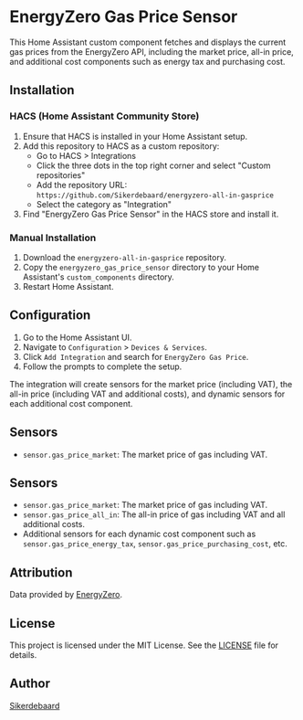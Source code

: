# EnergyZero Gas Price Sensor

This Home Assistant custom component fetches and displays the current gas prices from the EnergyZero API, including the market price, all-in price, and additional cost components such as energy tax and purchasing cost.

## Installation

### HACS (Home Assistant Community Store)

1. Ensure that HACS is installed in your Home Assistant setup.
2. Add this repository to HACS as a custom repository:
   - Go to HACS > Integrations
   - Click the three dots in the top right corner and select "Custom repositories"
   - Add the repository URL: `https://github.com/Sikerdebaard/energyzero-all-in-gasprice`
   - Select the category as "Integration"
3. Find "EnergyZero Gas Price Sensor" in the HACS store and install it.

### Manual Installation

1. Download the `energyzero-all-in-gasprice` repository.
2. Copy the `energyzero_gas_price_sensor` directory to your Home Assistant's `custom_components` directory.
3. Restart Home Assistant.

## Configuration

1. Go to the Home Assistant UI.
2. Navigate to `Configuration` > `Devices & Services`.
3. Click `Add Integration` and search for `EnergyZero Gas Price`.
4. Follow the prompts to complete the setup.

The integration will create sensors for the market price (including VAT), the all-in price (including VAT and additional costs), and dynamic sensors for each additional cost component.

## Sensors

- `sensor.gas_price_market`: The market price of gas including VAT.


## Sensors

- `sensor.gas_price_market`: The market price of gas including VAT.
- `sensor.gas_price_all_in`: The all-in price of gas including VAT and all additional costs.
- Additional sensors for each dynamic cost component such as `sensor.gas_price_energy_tax`, `sensor.gas_price_purchasing_cost`, etc.

## Attribution

Data provided by [EnergyZero](https://www.energyzero.nl).

## License

This project is licensed under the MIT License. See the [LICENSE](LICENSE) file for details.

## Author

[Sikerdebaard](https://github.com/Sikerdebaard)